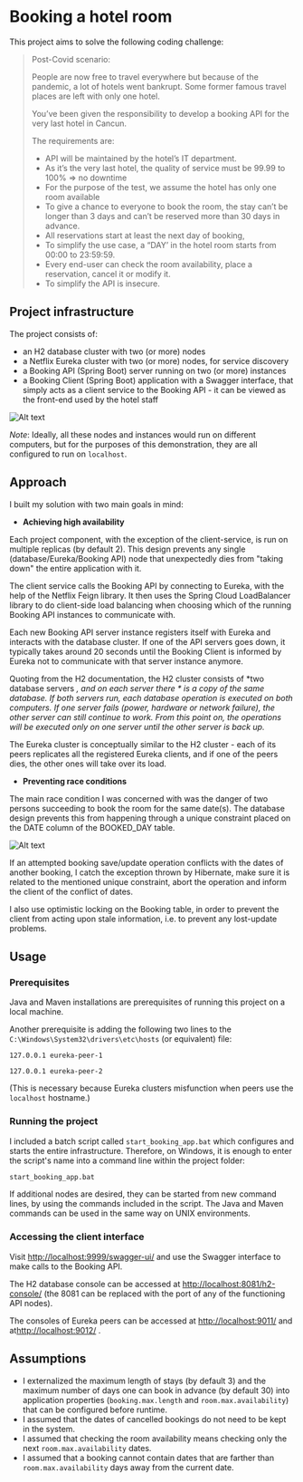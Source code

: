 # Booking a hotel room 
This project aims to solve the following coding challenge:

> Post-Covid scenario:
>
> People are now free to travel everywhere but because of the pandemic, a lot of hotels went bankrupt. Some former famous travel places are left with only one hotel.
>
>You’ve been given the responsibility to develop a booking API for the very last hotel in Cancun.
>
>The requirements are:
>- API will be maintained by the hotel’s IT department.
>- As it’s the very last hotel, the quality of service must be 99.99 to 100% => no downtime
>- For the purpose of the test, we assume the hotel has only one room available
>- To give a chance to everyone to book the room, the stay can’t be longer than 3 days and can’t be reserved more than 30 days in advance.
>- All reservations start at least the next day of booking,
>- To simplify the use case, a “DAY’ in the hotel room starts from 00:00 to 23:59:59.
>- Every end-user can check the room availability, place a reservation, cancel it or modify it.
>- To simplify the API is insecure.

## Project infrastructure

The project consists of:
- an H2 database cluster with two (or more) nodes
- a Netflix Eureka cluster with two (or more) nodes, for service discovery
- a Booking API (Spring Boot) server running on two (or more) instances
- a Booking Client (Spring Boot) application with a Swagger interface, that simply acts as a client service to the Booking API - it can be viewed as the front-end used by the hotel staff   ​

![Alt text](diagrams/booking_infrastructure?raw=true "Infrastructure diagram")

*Note*: Ideally, all these nodes and instances would run on different computers, but for the purposes of this demonstration, they are all configured to run on `localhost`.

## Approach

I built my solution with two main goals in mind:
- **Achieving high availability**

Each project component, with the exception of the client-service, is run on multiple replicas (by default 2). This design prevents any single (database/Eureka/Booking API) node that unexpectedly dies from "taking down" the entire application with it. 

The client service calls the Booking API by connecting to Eureka, with the help of the Netflix Feign library. It then uses the Spring Cloud LoadBalancer library to do client-side load balancing when choosing which of the running Booking API instances to communicate with. 

Each new Booking API server instance registers itself with Eureka and interacts with the database cluster. If one of the API servers goes down, it typically takes around 20 seconds until the Booking Client is informed by Eureka not to communicate with that server instance anymore. 

Quoting from the H2 documentation, the H2 cluster consists of *two database servers *, and on each server there * is a copy of the same database. If both servers run, each database operation is executed on both computers. If one server fails (power, hardware or network failure), the other server can still continue to work. From this point on, the operations will be executed only on one server until the other server is back up.*

The Eureka cluster is conceptually similar to the H2 cluster - each of its peers replicates all the registered Eureka clients, and if one of the peers dies, the other ones will take over its load. 

- **Preventing race conditions**

The main race condition I was concerned with was the danger of two persons succeeding to book the room for the same date(s). The database design prevents this from happening through a unique constraint placed on the DATE column of the BOOKED_DAY table. 

![Alt text](diagrams/booking_database?raw=true "Infrastructure diagram")

If an attempted booking save/update operation conflicts with the dates of another booking, I catch the exception thrown by Hibernate, make sure it is related to the mentioned unique constraint, abort the operation and inform the client of the conflict of dates.

I also use optimistic locking on the Booking table, in order to prevent the client from acting upon stale information, i.e. to prevent any lost-update problems.

## Usage

### Prerequisites

Java and Maven installations are prerequisites of running this project on a local machine. 

Another prerequisite is adding the following two lines to the `C:\Windows\System32\drivers\etc\hosts` (or equivalent) file:

`127.0.0.1 eureka-peer-1`

`127.0.0.1 eureka-peer-2`

(This is necessary because Eureka clusters misfunction when peers use the `localhost` hostname.)

### Running the project

I included a batch script called `start_booking_app.bat` which configures and starts the entire infrastructure.
Therefore, on Windows, it is enough to enter the script's name into a command line within the project folder:
```bash
start_booking_app.bat
```
If additional nodes are desired, they can be started from new command lines, by using the commands included in the script. The Java and Maven commands can be used in the same way on UNIX environments.  

### Accessing the client interface

Visit [http://localhost:9999/swagger-ui/](http://localhost:9999/swagger-ui/) and use the Swagger interface to make calls to the Booking API.

The H2 database console can be accessed at [http://localhost:8081/h2-console/](http://localhost:8081/h2-console/) (the 8081 can be replaced with the port of any of the functioning API nodes). 

The consoles of Eureka peers can be accessed at [http://localhost:9011/](http://localhost:9011/) and at[http://localhost:9012/](http://localhost:9012/) .

## Assumptions
- I externalized the maximum length of stays (by default 3) and the maximum number of days one can book in advance (by default 30) into application properties (`booking.max.length` and `room.max.availability`) that can be configured before runtime.
- I assumed that the dates of cancelled bookings do not need to be kept in the system. 
- I assumed that checking the room availability means checking only the next `room.max.availability` dates. 
- I assumed that a booking cannot contain dates that are farther than `room.max.availability` days away from the current date. 

